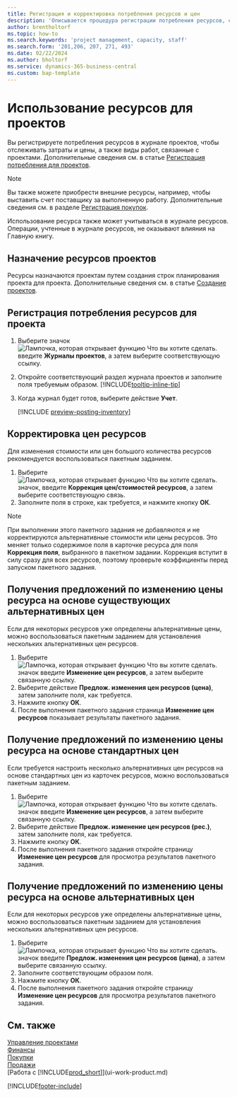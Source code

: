```yaml
---
title: Регистрация и корректировка потребления ресурсов и цен
description: 'Описывается процедура регистрации потребления ресурсов, связанных с проектом, для отслеживания и управления затратами, ценами и типами работ.'
author: brentholtorf
ms.topic: how-to
ms.search.keywords: 'project management, capacity, staff'
ms.search.form: '201,206, 207, 271, 493'
ms.date: 02/22/2024
ms.author: bholtorf
ms.service: dynamics-365-business-central
ms.custom: bap-template
---
```

# <a name="use-resources-for-projects"></a>Использование ресурсов для проектов

Вы регистрируете потребления ресурсов в журнале проектов, чтобы отслеживать затраты и цены, а также виды работ, связанные с проектами. Дополнительные сведения см. в статье [Регистрация потребления для проектов](projects-how-record-job-usage.md).

> [!NOTE]
> Вы также можете приобрести внешние ресурсы, например, чтобы выставить счет поставщику за выполненную работу. Дополнительные сведения см. в разделе [Регистрация покупок](purchasing-how-record-purchases.md).

Использование ресурса также может учитываться в журнале ресурсов. Операции, учтенные в журнале ресурсов, не оказывают влияния на Главную книгу.

## <a name="to-assign-resources-to-projects"></a>Назначение ресурсов проектов

Ресурсы назначаются проектам путем создания строк планирования проекта для проекта. Дополнительные сведения см. в статье [Создание проектов](projects-how-create-jobs.md).

## <a name="to-record-resource-usage-for-a-project"></a>Регистрация потребления ресурсов для проекта

1. Выберите значок ![Лампочка, которая открывает функцию Что вы хотите сделать.](media/ui-search/search_small.png "Что вы хотите сделать") введите **Журналы проектов**, а затем выберите соответствующую ссылку.
2. Откройте соответствующий раздел журнала проектов и заполните поля требуемым образом. [!INCLUDE[tooltip-inline-tip](includes/tooltip-inline-tip_md.md)]
3. Когда журнал будет готов, выберите действие **Учет**.

    [!INCLUDE [preview-posting-inventory](includes/preview-posting-inventory.md)]

## <a name="to-adjust-resource-prices"></a>Корректировка цен ресурсов

Для изменения стоимости или цен большого количества ресурсов рекомендуется воспользоваться пакетным заданием.  

1. Выберите ![Лампочка, которая открывает функцию Что вы хотите сделать.](media/ui-search/search_small.png "Что вы хотите сделать") значок, введите **Коррекция цен/стоимостей ресурсов**, а затем выберите соответствующую связь.
2. Заполните поля в строке, как требуется, и нажмите кнопку **ОК**.

> [!NOTE]  
> При выполнении этого пакетного задания не добавляются и не корректируются альтернативные стоимости или цены ресурсов. Это меняет только содержимое поля в карточке ресурса для поля **Коррекция поля**, выбранного в пакетном задании. Коррекция вступит в силу сразу для всех ресурсов, поэтому проверьте коэффициенты перед запуском пакетного задания.

## <a name="to-get-resource-price-change-suggestions-based-on-existing-alternate-prices"></a>Получения предложений по изменению цены ресурса на основе существующих альтернативных цен

Если для некоторых ресурсов уже определены альтернативные цены, можно воспользоваться пакетным заданием для установления нескольких альтернативных цен ресурсов.

1. Выберите ![Лампочка, которая открывает функцию Что вы хотите сделать.](media/ui-search/search_small.png "Что вы хотите сделать") значок введите **Изменение цен ресурсов**, а затем выберите связанную ссылку.
2. Выберите действие **Предлож. изменения цен ресурсов (цена)**, затем заполните поля, как требуется.
3. Нажмите кнопку **ОК**.  
4. После выполнения пакетного задания страница **Изменение цен ресурсов** показывает результаты пакетного задания.

## <a name="to-get-resource-price-change-suggestions-based-on-standard-prices"></a>Получение предложений по изменению цены ресурса на основе стандартных цен

Если требуется настроить несколько альтернативных цен ресурсов на основе стандартных цен из карточек ресурсов, можно воспользоваться пакетным заданием.  

1. Выберите ![Лампочка, которая открывает функцию Что вы хотите сделать.](media/ui-search/search_small.png "Что вы хотите сделать") значок введите **Изменение цен ресурсов**, а затем выберите связанную ссылку.
2. Выберите действие **Предлож. изменение цен ресурсов (рес.)**, затем заполните поля, как требуется.  
3. Нажмите кнопку **ОК**.  
4. После выполнения пакетного задания откройте страницу **Изменение цен ресурсов** для просмотра результатов пакетного задания.

## <a name="to-get-resource-price-change-suggestions-based-on-alternate-prices"></a>Получение предложений по изменению цены ресурса на основе альтернативных цен

Если для некоторых ресурсов уже определены альтернативные цены, можно воспользоваться пакетным заданием для установления нескольких альтернативных цен ресурсов.

1. Выберите ![Лампочка, которая открывает функцию Что вы хотите сделать.](media/ui-search/search_small.png "Что вы хотите сделать") значок введите **Предлож. изменения цен ресурсов (цена)**, а затем выберите связанную ссылку.  
2. Заполните соответствующим образом поля.
3. Нажмите кнопку **ОК**.  
4. После выполнения пакетного задания откройте страницу **Изменение цен ресурсов** для просмотра результатов пакетного задания.

## <a name="see-also"></a>См. также

[Управление проектами](projects-manage-projects.md)  
[Финансы](finance.md)  
[Покупки](purchasing-manage-purchasing.md)         
[Продажи](sales-manage-sales.md)     
[Работа с [!INCLUDE[prod_short](includes/prod_short.md)]](ui-work-product.md)  

[!INCLUDE[footer-include](includes/footer-banner.md)]
